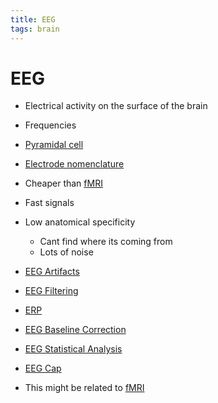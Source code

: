 ```yaml
---
title: EEG
tags: brain
---
```


# EEG
- Electrical activity on the surface of the brain
- Frequencies
- [Pyramidal cell](Pyramidal%20cell.md)
- [Electrode nomenclature](Electrode%20nomenclature.md)
- Cheaper than [fMRI](fMRI.md)
- Fast signals
- Low anatomical specificity
	- Cant find where its coming from
	- Lots of noise
- [EEG Artifacts](EEG%20Artifacts.md)
- [EEG Filtering](EEG%20Filtering.md)
- [ERP](ERP.md)
- [EEG Baseline Correction](EEG%20Baseline%20Correction.md)
- [EEG Statistical Analysis](EEG%20Statistical%20Analysis.md)
- [EEG Cap](EEG%20Cap.md)

- This might be related to [fMRI](fMRI.md)


























































































